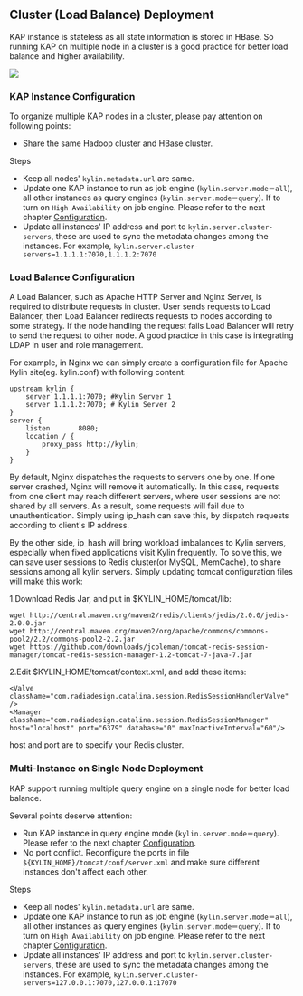 ## Cluster (Load Balance) Deployment
KAP instance is stateless as all state information is stored in HBase. So running KAP on multiple node in a cluster is a good practice for better load balance and higher availability.

![](images/cluster.png)

### KAP Instance Configuration

To organize multiple KAP nodes in a cluster, please pay attention on following points:

* Share the same Hadoop cluster and HBase cluster.


Steps

* Keep all nodes' ``kylin.metadata.url`` are same. 
* Update one KAP instance to run as job engine (`kylin.server.mode＝all`), all other instances as query engines (`kylin.server.mode＝query`).  If to turn on `High Availability` on job engine. Please refer to the next chapter [Configuration](adv_install_ha.en.md).
* Update all instances' IP address and port to ``kylin.server.cluster-servers``, these are used to sync the metadata changes among the instances. For example, ``kylin.server.cluster-servers=1.1.1.1:7070,1.1.1.2:7070``

### Load Balance Configuration

A Load Balancer, such as Apache HTTP Server and Nginx Server, is required to distribute requests in cluster. User sends requests to Load Balancer, then Load Balancer redirects requests to nodes according to some strategy. If the node handling the request fails Load Balancer will retry to send the request to other node. A good practice in this case is integrating LDAP in user and role management.

For example, in Nginx we can simply create a configuration file for Apache Kylin site(eg. kylin.conf) with following content:

```
upstream kylin {
    server 1.1.1.1:7070; #Kylin Server 1
    server 1.1.1.2:7070; # Kylin Server 2
}
server {
    listen       8080;
    location / {
        proxy_pass http://kylin;
    }
}
```

By default, Nginx dispatches the requests to servers one by one. If one server crashed, Nginx will remove it automatically. In this case, requests from one client may reach different servers, where user sessions are not shared by all servers. As a result, some requests will fail due to unauthentication. Simply using ip_hash can save this, by dispatch requests according to client's IP address.

By the other side, ip_hash will bring workload imbalances to Kylin servers, especially when fixed applications visit Kylin frequently. To solve this, we can save user sessions to Redis cluster(or MySQL, MemCache), to share sessions among all kylin servers. Simply updating tomcat configuration files will make this work:

1.Download Redis Jar, and put in $KYLIN_HOME/tomcat/lib:

```
wget http://central.maven.org/maven2/redis/clients/jedis/2.0.0/jedis-2.0.0.jar
wget http://central.maven.org/maven2/org/apache/commons/commons-pool2/2.2/commons-pool2-2.2.jar
wget https://github.com/downloads/jcoleman/tomcat-redis-session-manager/tomcat-redis-session-manager-1.2-tomcat-7-java-7.jar
```

2.Edit $KYLIN_HOME/tomcat/context.xml, and add these items:

```
<Valve className="com.radiadesign.catalina.session.RedisSessionHandlerValve" />
<Manager className="com.radiadesign.catalina.session.RedisSessionManager" host="localhost" port="6379" database="0" maxInactiveInterval="60"/>
```

host and port are to specify your Redis cluster.

### Multi-Instance on Single Node Deployment

KAP support running multiple query engine on a single node for better load balance.

Several points deserve attention:

- Run KAP instance in query engine mode (`kylin.server.mode＝query`). Please refer to the next chapter [Configuration](../install/adv_install_ha.en.md).
- No port conflict. Reconfigure the ports in file `${KYLIN_HOME}/tomcat/conf/server.xml` and make sure different instances don't affect each other.

Steps

- Keep all nodes' ``kylin.metadata.url`` are same. 
- Update one KAP instance to run as job engine (`kylin.server.mode＝all`), all other instances as query engines (`kylin.server.mode＝query`).  If to turn on `High Availability` on job engine. Please refer to the next chapter [Configuration](adv_install_ha.en.md).
- Update all instances' IP address and port to ``kylin.server.cluster-servers``, these are used to sync the metadata changes among the instances. For example, `kylin.server.cluster-servers=127.0.0.1:7070,127.0.0.1:17070`

